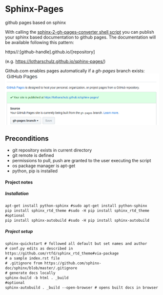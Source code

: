 # Sphinx-Pages
github pages based on sphinx

With calling the [sphinx-2-gh-pages-converter shell script](sphinx-2-gh-pages-converter.sh)
you can publish your sphinx based documentation to github pages.
The documentation will be available following this pattern:

https//:[github-handle].github.io/[repository]

(e.g. https://lotharschulz.github.io/sphinx-pages/)

Github.com enables pages automatically if a _gh-pages_ branch exists:
<kbd>![gh-pages recognition](/pages-created-from-gh-pages-branch.png)</kbd>

## Preconditions

- git repository exists in current directory
- git remote is defined
- permissions to pull, push are granted to the user executing the script
- os package manager is apt-get
- python, pip is installed

#### Project notes

##### Installation

```
apt-get install python-sphinx #sudo apt-get install python-sphinx
pip install sphinx_rtd_theme #sudo -H pip install sphinx_rtd_theme
#optional
pip install sphinx-autobuild #sudo -H pip install sphinx-autobuild
```

##### Project setup

```
sphinx-quickstart # followed all default but set names and author
# conf.py edits as described in https://github.com/rtfd/sphinx_rtd_theme#via-package
# a sample index.rst file
# .gitignore from https://github.com/sphinx-doc/sphinx/blob/master/.gitignore
# generate docs locally
sphinx-build -b html . _build
#optional
sphinx-autobuild . _build --open-browser # opens built docs in browser
```
